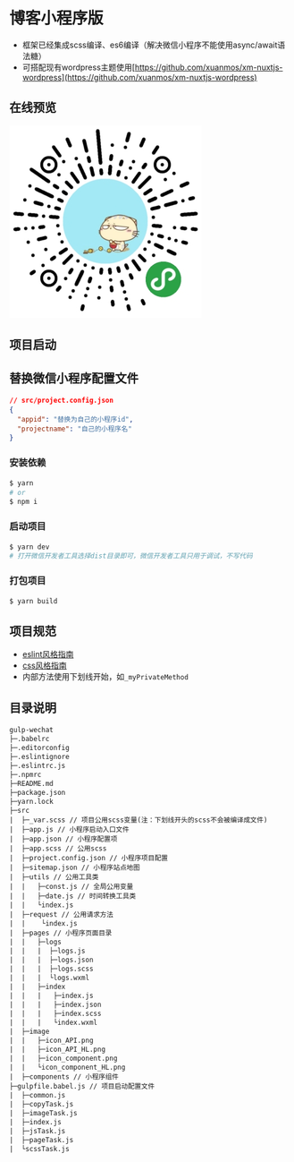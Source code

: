 # 博客小程序版

- 框架已经集成scss编译、es6编译（解决微信小程序不能使用async/await语法糖）
- 可搭配现有wordpress主题使用[https://github.com/xuanmos/xm-nuxtjs-wordpress](https://github.com/xuanmos/xm-nuxtjs-wordpress)

## 在线预览
![](./qrcode.jpg)

## 项目启动

## 替换微信小程序配置文件
```json
// src/project.config.json
{
  "appid": "替换为自己的小程序id",
  "projectname": "自己的小程序名"
}
```

### 安装依赖
```bash
$ yarn
# or
$ npm i
```

### 启动项目
```bash
$ yarn dev
# 打开微信开发者工具选择dist目录即可，微信开发者工具只用于调试，不写代码
```

### 打包项目
```bash
$ yarn build
```

## 项目规范
- [eslint风格指南](https://github.com/standard/standard/blob/master/docs/RULES-zhcn.md)
- [css风格指南](https://codeguide.bootcss.com/#css)
- 内部方法使用下划线开始，如`_myPrivateMethod`

## 目录说明
```
gulp-wechat
├─.babelrc
├─.editorconfig
├─.eslintignore
├─.eslintrc.js
├─.npmrc
├─README.md
├─package.json
├─yarn.lock
├─src
|  ├─_var.scss // 项目公用scss变量(注：下划线开头的scss不会被编译成文件)
|  ├─app.js // 小程序启动入口文件
|  ├─app.json // 小程序配置项
|  ├─app.scss // 公用scss
|  ├─project.config.json // 小程序项目配置
|  ├─sitemap.json // 小程序站点地图
|  ├─utils // 公用工具类
|  |   ├─const.js // 全局公用变量
|  |   ├─date.js // 时间转换工具类
|  |   └index.js
|  ├─request // 公用请求方法
|  |    └index.js
|  ├─pages // 小程序页面目录
|  |   ├─logs
|  |   |  ├─logs.js
|  |   |  ├─logs.json
|  |   |  ├─logs.scss
|  |   |  └logs.wxml
|  |   ├─index
|  |   |   ├─index.js
|  |   |   ├─index.json
|  |   |   ├─index.scss
|  |   |   └index.wxml
|  ├─image
|  |   ├─icon_API.png
|  |   ├─icon_API_HL.png
|  |   ├─icon_component.png
|  |   └icon_component_HL.png
|  ├─components // 小程序组件
├─gulpfile.babel.js // 项目启动配置文件
|  ├─common.js
|  ├─copyTask.js
|  ├─imageTask.js
|  ├─index.js
|  ├─jsTask.js
|  ├─pageTask.js
|  └scssTask.js
```

